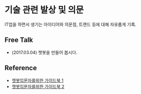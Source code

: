 # 기술 관련 발상 및 의문

IT업을 하면서 생기는 아이디어와 의문점, 트랜드 등에 대해 자유롭게 기록.

## Free Talk

* (2017.03.04) 챗봇을 만들어 봅시다.

## Reference

* [챗봇입문자를위한 가이드북 1](https://brunch.co.kr/@five0203/22)
* [챗봇입문자를위한 가이드북 2](https://brunch.co.kr/@five0203/23)
